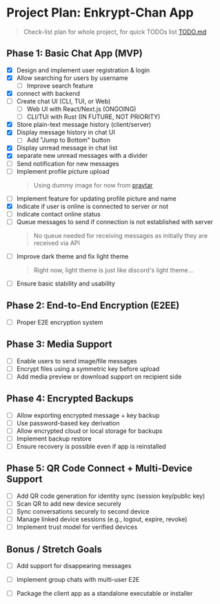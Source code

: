 # Project Plan: Enkrypt-Chan App

> Check-list plan for whole project, for quick TODOs list [TODO.md](TODO.md)

## Phase 1: Basic Chat App (MVP)

- [x] Design and implement user registration & login
- [x] Allow searching for users by username
  - [ ] Improve search feature
- [x] connect with backend
- [ ] Create chat UI (CLI, TUI, or Web)
  - [ ] Web UI with React/Next.js (ONGOING)
  - [ ] CLI/TUI with Rust (IN FUTURE, NOT PRIORITY)
- [x] Store plain-text message history (client/server)
- [x] Display message history in chat UI
  - [ ] Add "Jump to Bottom" button
- [x] Display unread message in chat list
- [x] separate new unread messages with a divider
- [ ] Send notification for new messages
- [ ] Implement profile picture upload
  > Using dummy image for now from [pravtar](https://pravatar.cc/)
- [ ] Implement feature for updating profile picture and name
- [x] Indicate if user is online is connected to server or not
- [ ] Indicate contact online status
- [ ] Queue messages to send if connection is not established with server
    > No queue needed for receiving messages as initially they are received via API
- [ ] Improve dark theme and fix light theme 
    > Right now, light theme is just like discord's light theme...
- [ ] Ensure basic stability and usability

## Phase 2: End-to-End Encryption (E2EE)

- [ ] Proper E2E encryption system

## Phase 3: Media Support

- [ ] Enable users to send image/file messages
- [ ] Encrypt files using a symmetric key before upload
- [ ] Add media preview or download support on recipient side

## Phase 4: Encrypted Backups

- [ ] Allow exporting encrypted message + key backup
- [ ] Use password-based key derivation
- [ ] Allow encrypted cloud or local storage for backups
- [ ] Implement backup restore
- [ ] Ensure recovery is possible even if app is reinstalled

## Phase 5: QR Code Connect + Multi-Device Support

- [ ] Add QR code generation for identity sync (session key/public key)
- [ ] Scan QR to add new device securely
- [ ] Sync conversations securely to second device
- [ ] Manage linked device sessions (e.g., logout, expire, revoke)
- [ ] Implement trust model for verified devices

## Bonus / Stretch Goals

- [ ] Add support for disappearing messages
- [ ] Implement group chats with multi-user E2E
- [ ] Package the client app as a standalone executable or installer

